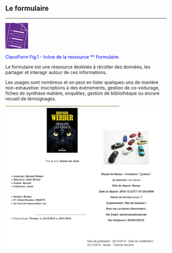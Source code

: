 ## Le formulaire

---

![](images/clacoform-fig1.png)

<p style="text-align: left; color:blue">ClacoForm Fig.1 - Icône de la ressource ** Formulaire.</p>

Le formulaire est une ressource destinée à récolter des données, les partager et interagir autour de ces informations. 

Les usages sont nombreux et on peut en lister quelques-uns de manière non-exhaustive: inscriptions à des évènements, gestion de co-voiturage, fiches de synthèse matière, enquêtes, gestion de bibliothèque ou encore recueil de témoignages. 


![](images/clacoform-fig2.png)
